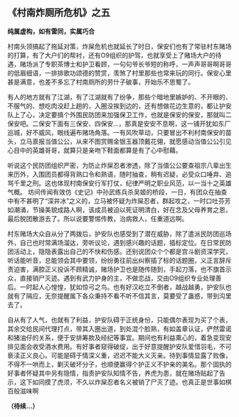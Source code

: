 ## 《村南炸厕所危机》之五

**纯属虚构，如有雷同，实属巧合**



村南头领搞起了拖延对策，炸屎危机也就延长了时日，保安们也有了常驻村东赌场的打算，有了大户们的帮衬，还有O9组织的护驾，也就享受上了赌场大户的待遇，赌场派了专职茶博士和护卫看顾，一句句爷长爷短的称呼，一声声哥哥啊哥哥的低眉细语，一排排歌功颂德的赞赏，羡煞了村里那些也常来玩的同行。保安心里甚是满意，也差不多忘了村南厕所的劳什子破事，开始乐不思蜀了。

有人的地方就有了江湖，有了江湖就有了纷争，那些个暗地里嫉妒的、不开眼的、不服气的、想吃肉没赶上趟的，入圈没挨到边的，还有想做花边生意的，都让护安队上了心，决定要搞个外围民防团来加强保卫工作，也就是保安的保安，那就叫二保安吧。二保安下面有三保安、四保安...，那真是安安不息啊，这一铺开犹如东厂巡城，好不威风，眼线遍布赌场角落。一有风吹草动，只要冒出不利村南保安的苗头，立马禀报当值公公，从来不图赏赐金银玉器顶戴花翎，就愿感动当值公公引见心目中的英雄哥哥，就算只是亲吻下鞋面都算是有了心中慰藉。

听说这个民防团组织严密，为防止炸屎忍者渗透，除了当值公公要查祖宗八辈出生来历外，入围团员都得背熟口令和熟语，随时抽查，稍有迟疑，必受众口唾弃、追骂千里之刑。这也体现村南保安行军打仗，纪律严明之职业风范，以一当十之英雄气概。 坊间传闻有效仿《史记》中孙武练兵杀吴姬的桥段，一日，有团众在抽查中有不甚明了“深井冰”之义的，立马被怀疑为炸屎忍者，群起攻之，一时口吐芬芳如潮涌，节操美貌成路人啊，该成员被迫以死证明清白，好在念及父母养育之恩，最后脱团散游去了。所以说要警惕传教，治病救人，任重道远啊。

村东赌场大众自从分了两拨后，护安队也感受到了潜在威胁，除了遣派民防团巡场外，自己也时常满场溜达，旁听议论，遇到感兴趣的话题，插标定位。在日常民防团活动上，隐隐表露出自己的不快和伤感。还别说团众个个都是宫斗剧资深学究，听话能听音，总能领会其中要领，纷纷勇往前出纠察插了标的话题圈，义正言辞斥责迫害，满腔正义投诉不顾精诚，赌场护卫也是随传随到，手起刀落，也不旗首示众，直接销尸灭迹。遇到有武力护身的主，不做恋战，交由O9组织专业处理善后。一时起人心惶惶，犹如惊弓之鸟。也有好汉屹立不倒者，越战越勇，护安队也就有了隔应，无奈提醒属下各众秉持不看不听不信其言，莫要受了蛊惑，带到沟里去了。

自从有了人气，也就有了利益，护安队碍于正统身份，只能偶尔表现为买了个表，其余交给民间代理打点，带其入圈出道，到处混个脸熟，有如盖章认证，俨然雷诺和猪油仔的关系，便于安排筹款及经纪等事宜。期间也有利益熏心的，着急变现安排见面会收受酒水费用。有好事者窥得破绽，出于好意提醒护安队爱惜羽毛，不可亵渎正义良心。可能是碍于情深义重，迟迟不能大义灭亲。待到事情显露了败像，不得不一哄而上，剿灭破坏分子，也顺便赢得个护正义不护亲的美名。那个固执的好事者怀疑其中另有隐情，指责护安队知情不告，养虎为患，就在赌场贴起了告示，这下如同摸了虎须，不久以炸屎忍者名义被销了尸灭了迹。也真正是世事如棋百般滋味啊

**（待续…）**
